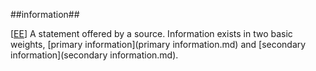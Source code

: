 ##information##

\[[EE](SOURCES.md#EE)\]  A statement offered by a source. Information exists in two basic weights, [primary information](primary information.md) and [secondary information](secondary information.md).
